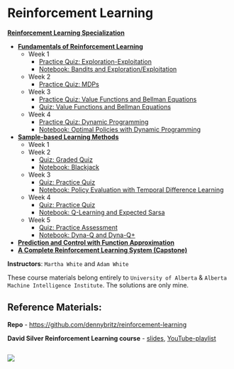 # Reinforcement Learning

**[Reinforcement Learning Specialization](https://www.coursera.org/specializations/reinforcement-learning)**
+ **[Fundamentals of Reinforcement Learning](https://www.coursera.org/learn/fundamentals-of-reinforcement-learning)**
  + Week 1
    + [Practice Quiz: Exploration-Exploitation](https://github.com/ChanchalKumarMaji/Reinforcement-Learning-Specialization/blob/master/Fundamentals%20of%20Reinforcement%20Learning/Week%201/Practice%20Quiz:%20Exploration-Exploitation.pdf)
    + [Notebook: Bandits and Exploration/Exploitation](https://nbviewer.jupyter.org/github/ChanchalKumarMaji/Reinforcement-Learning-Specialization/blob/master/Fundamentals%20of%20Reinforcement%20Learning/Week%201/Notebook%3A%20Bandits%20and%20Exploration-Exploitation/C1M1-Assignment1-v8.ipynb)
  + Week 2
    + [Practice Quiz: MDPs](https://github.com/ChanchalKumarMaji/Reinforcement-Learning-Specialization/blob/master/Fundamentals%20of%20Reinforcement%20Learning/Week%202/Practice%20Quiz:%20MDPs.pdf)
  + Week 3
    + [Practice Quiz: Value Functions and Bellman Equations](https://github.com/ChanchalKumarMaji/Reinforcement-Learning-Specialization/blob/master/Fundamentals%20of%20Reinforcement%20Learning/Week%203/Practice%20Quiz:%20Value%20Functions%20and%20Bellman%20Equations.pdf)
    + [Quiz: Value Functions and Bellman Equations](https://github.com/ChanchalKumarMaji/Reinforcement-Learning-Specialization/blob/master/Fundamentals%20of%20Reinforcement%20Learning/Week%203/Quiz:%20Value%20Functions%20and%20Bellman%20Equations.pdf)
  + Week 4
    + [Practice Quiz: Dynamic Programming](https://github.com/ChanchalKumarMaji/Reinforcement-Learning-Specialization/blob/master/Fundamentals%20of%20Reinforcement%20Learning/Week%204/Practice%20Quiz:%20Dynamic%20Programming.pdf)
    + [Notebook: Optimal Policies with Dynamic Programming](https://nbviewer.jupyter.org/github/ChanchalKumarMaji/Reinforcement-Learning-Specialization/blob/master/Fundamentals%20of%20Reinforcement%20Learning/Week%204/Notebook%3A%20Optimal%20Policies%20with%20Dynamic%20Programming/C1M4_Assignment2-v2.ipynb)
+ **[Sample-based Learning Methods](https://www.coursera.org/learn/sample-based-learning-methods)**
  + Week 1
  + Week 2
    + [Quiz: Graded Quiz](https://github.com/ChanchalKumarMaji/Reinforcement-Learning-Specialization/blob/master/Sample-based%20Learning%20Methods/Week%202/Quiz:%20Graded%20Quiz.pdf)
    + [Notebook: Blackjack](https://nbviewer.jupyter.org/github/ChanchalKumarMaji/Reinforcement-Learning-Specialization/blob/master/Sample-based%20Learning%20Methods/Week%202/Notebook%3A%20Blackjack/Blackjack.ipynb)
  + Week 3
    + [Quiz: Practice Quiz](https://github.com/ChanchalKumarMaji/Reinforcement-Learning-Specialization/blob/master/Sample-based%20Learning%20Methods/Week%203/Quiz:%20Practice%20Quiz.pdf)
    + [Notebook: Policy Evaluation with Temporal Difference Learning](https://github.com/ChanchalKumarMaji/Reinforcement-Learning-Specialization/blob/master/Sample-based%20Learning%20Methods/Week%203/Notebook:%20Policy%20Evaluation%20with%20Temporal%20Difference%20Learning/C2M2-Assignment-v4.ipynb)
  + Week 4
    + [Quiz: Practice Quiz](https://github.com/ChanchalKumarMaji/Reinforcement-Learning-Specialization/blob/master/Sample-based%20Learning%20Methods/Week%204/Quiz:%20Practice%20Quiz.pdf)
    + [Notebook: Q-Learning and Expected Sarsa](https://nbviewer.jupyter.org/github/ChanchalKumarMaji/Reinforcement-Learning-Specialization/blob/master/Sample-based%20Learning%20Methods/Week%204/Notebook%3A%20Q-Learning%20and%20Expected%20Sarsa/C2M3_Assignment2_v6.ipynb)
  + Week 5
    + [Quiz: Practice Assessment](https://github.com/ChanchalKumarMaji/Reinforcement-Learning-Specialization/blob/master/Sample-based%20Learning%20Methods/Week%205/Quiz:%20Practice%20Assessment.png)
    + [Notebook: Dyna-Q and Dyna-Q+]()
+ **[Prediction and Control with Function Approximation](https://www.coursera.org/learn/prediction-control-function-approximation)**
+ **[A Complete Reinforcement Learning System (Capstone)](https://www.coursera.org/learn/complete-reinforcement-learning-system)**

**Instructors**: `Martha White` and `Adam White`

These course materials belong entirely to `University of Alberta` & `Alberta Machine Intelligence Institute`. The solutions are only mine.

## Reference Materials:

**Repo** - https://github.com/dennybritz/reinforcement-learning

**David Silver Reinforcement Learning course** - [slides](http://www0.cs.ucl.ac.uk/staff/d.silver/web/Teaching.html), [YouTube-playlist](https://www.youtube.com/playlist?list=PLqYmG7hTraZDM-OYHWgPebj2MfCFzFObQ)


<kbd><img src="" /></kbd>


<kbd><img src="https://github.com/ChanchalKumarMaji/Reinforcement-Learning-Specialization/blob/master/Fundamentals%20of%20Reinforcement%20Learning/Certificate/Certificate.jpg" /></kbd>


<kbd><img src="" /></kbd>


<kbd><img src="" /></kbd>


<kbd><img src="" /></kbd>
